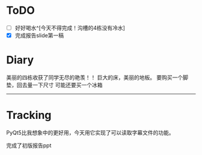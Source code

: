 # ToDO
- [ ] 好好喝水^[今天不得完成！沟槽的4栋没有冷水]
- [x] 完成报告slide第一稿

# Diary
美丽的四栋收获了同学无尽的艳羡！！
巨大的床，美丽的地板。
要购买一个脚垫，回去量一下尺寸
可能还要买一个冰箱


---


# Tracking

PyQt5比我想象中的更好用，今天用它实现了可以读取字幕文件的功能。

完成了初版报告ppt





